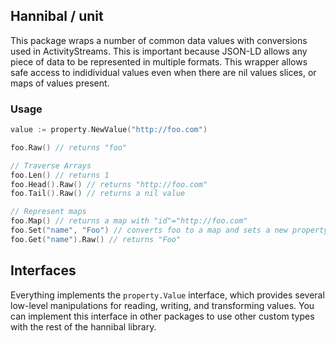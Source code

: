 ## Hannibal / unit

This package wraps a number of common data values with conversions used in ActivityStreams.  This is important because JSON-LD allows any piece of data to be represented in multiple formats.  This wrapper allows safe access to indidividual values even when there are nil values  slices, or maps of values present.

### Usage
```go
value := property.NewValue("http://foo.com")

foo.Raw() // returns "foo"

// Traverse Arrays
foo.Len() // returns 1
foo.Head().Raw() // returns "http://foo.com"
foo.Tail().Raw() // returns a nil value

// Represent maps
foo.Map() // returns a map with "id"="http://foo.com"
foo.Set("name", "Foo") // converts foo to a map and sets a new property
foo.Get("name").Raw() // returns "Foo"
```

## Interfaces
Everything implements the `property.Value` interface, which provides several low-level manipulations for reading, writing, and transforming values.  You can implement this interface in other packages to use other custom types with the rest of the hannibal library.
